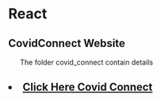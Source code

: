 # React

## CovidConnect Website
<ul>The folder covid_connect contain details</ul>


<h2><li><a href="https://covid-connect-git-main.braucalderon.vercel.app/" target="_blank">Click 
    Here Covid Connect</a></li></h2>

 
